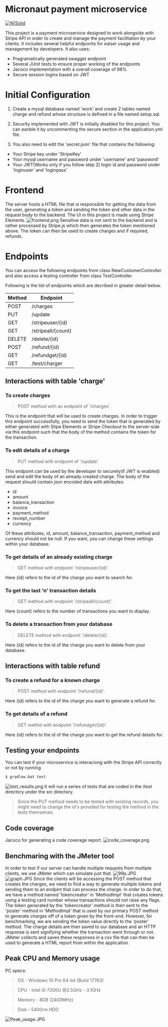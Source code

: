 # Micronaut payment microservice

[![N|Solid](https://micronaut.io/images/Micronaut_OG_Logo.png)](https://micronaut.io/)

This project is a payment microservice designed to work alongside with Stripe API in order to create and manage the payment facilitation by your clients. It includes several helpful endpoints for eaiser usage and management by developers. It also uses:
  - Pragramatically generated swagger endpoint
  - Several JUnit tests to ensure proper working of the endpoints
  - Jacoco implementation  with a overall coverage of 98%
  - Secure session logins based on JWT

# Initial Configuration
1. Create a mysql database named 'work' and create 2 tables named charge and refund whose structure is defined in a file named setup.sql.

2. Security implemented with JWT is initially disabled for this project. You can eanble it by uncommenting the secure section in the application.yml file.

3. You also need to edit the 'secret.json' file that contains the following:
  - Your Stripe key under 'StripeKey'
  - Your mysql username and password under 'username' and 'password'
  - Your JWT(Works only if you follow step 2) login id and password under 'loginuser' and 'loginpass'

# Frontend
The server hosts a HTML file that is responsible for getting the data from the user, generating a token and sending the token and other data in the request body to the backend.
The UI in this project is made using Stripe Elements.
![frontend.png](https://www.dropbox.com/s/i2jf31ao5s49bes/frontend.png?dl=0&raw=1)
Sensitive data is not sent to the backend and is rather processed by Stripe.js which then generates the token mentioned above. The token can then be used to create charges and if required, refunds.

# Endpoints
You can access the following endpoints from class NewCustomerController and also access a testing controller from class TestController.

Following is the list of endpoints which are decribed in greater detail below.

| Method | Endpoint |
| ------ | ------ |
| POST | /charges |
| PUT | /update |
| GET | /stripeuser/{id} |
| GET | /stripeall/{count} |
| DELETE | /delete/{id} |
| POST | /refund/{id} |
| GET | /refundget/{id} |
| GET | /test/charger |

## Interactions with table 'charge'
### To create charges
> POST method with an endpoint of '/charges'.

This is the endpoint that will be used to create charges. In order to trigger this endpoint successfully, you need to send the token that is generated by either generated with Stipe Elements or Stripe Checkout to the server-side via this endpoint such that the body of the method contains the token for the transaction.

### To edit details of a charge
> PUT method with endpoint of '/update'. 

This endpoint can be used by the developer to securely(if JWT is enabled) send and edit the body of an already created charge. The body of the request should contain json encoded data with attributes:
- id
- amount
- balance_transaction
- invoice
- payment_method
- receipt_number
- currency

Of these attributes, id, amount, balance_transaction, payment_method and currency should not be null. If you want, you can change these settings within your database.

### To get details of an already existing charge
> GET method with endpoint '/stripeuser/{id}'. 

Here {id} refers to the id of the charge you want to search for.

### To get the last 'n' transaction details
>GET method with endpoint '/stripeall/{count}'.

Here {count} refers to the number of transactions you want to display.

### To delete a transaction from your database
> DELETE method with endpoint '/delete/{id}'.

Here {id} refers to the id of the charge you want to delete from your database.

## Interactions with table refund
### To create a refund for a known charge
> POST method with endpoint '/refund/{id}'. 

Here {id} refers to the id of the charge you want to generate a refund for.

### To get details of a refund
> GET methid with endpoint '/refundget/{id}'.

Here {id} refers to the id of the charge you want to get the refund details for.

## Testing your endpoints
You can test if your microservice is interaciong with the Stripe API correctly or not by running 
```sh
$ gradlew.bat test
```
![test_results.png](https://www.dropbox.com/s/3gvpxbyy46anu7m/test_results.png?dl=0&raw=1)
It will run a series of tests that are coded in the /test directory under the src directory.
> Since the PUT method needs to be tested with existing records, you might need to change the id's provided for testing the method in the tests themselves.

## Code coverage
Jacoco for generating a code coverage report.
![code_coverage.png](https://www.dropbox.com/s/i4udfjhbjxo4ohe/code_coverage.png?dl=0&raw=1)

## Benchmaring with the JMeter tool
In order to test if our server can handle multiple requests from multiple clients, we use JMeter which can simulate just that.
![99p.JPG](https://www.dropbox.com/s/t79su5gyxcf89d5/99p.JPG?dl=0&raw=1)
![graph.JPG](https://www.dropbox.com/s/fs9opj2r4l5kikz/graph.JPG?dl=0&raw=1)
Since the clients will be accessing the POST method that creates the charges, we need to find a way to generate multiple tokens and sending them to an endpint that can process the charge.
In order to do that, we have a method named 'tokencreator' in 'MethodImpl' that creates tokens using a testing card number whose transactions should not raise any flags. The token generated by the 'tokencreator' method is then sent to the 'poster' method in 'MethodImpl' that is used by our primary POST method to generate charges off of a token given by the front-end. However, for benchmarking, we are sending the token value directly to the 'poster' method. The charge details are then saved to our database and an HTTP response is sent signifying whether the transaction went through or not.
JMeter collects and saves these responses in a csv file that can then be used to generate a HTML report from within the application.

## Peak CPU and Memory usage
PC specs:
> OS - Windows 10 Pro 64-bit (Build 17763)

> CPU - Intel i5-7200U @2.5GHz - 3.1GHz

> Memory - 8GB (2400MHz)

> Disk - 5400rm HDD

![Peak_usage.JPG](https://www.dropbox.com/s/o0z65neinbyb6dg/Peak_usage.JPG?dl=0&raw=1)
